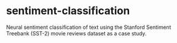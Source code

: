 # sentiment-classification
Neural sentiment classification of text using the Stanford Sentiment Treebank (SST-2) movie reviews dataset as a case study.
